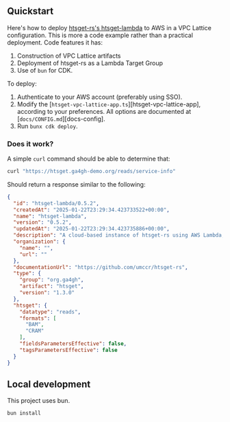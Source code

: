 ## Quickstart

Here's how to deploy [htsget-rs's htsget-lambda](https://github.com/umccr/htsget-rs) to AWS in
a VPC Lattice configuration. This is more a code example rather than a practical deployment.
Code features it has:

1. Construction of VPC Lattice artifacts
2. Deployment of htsget-rs as a Lambda Target Group
3. Use of `bun` for CDK.

To deploy:

1. Authenticate to your AWS account (preferably using SSO).
2. Modify the [`htsget-vpc-lattice-app.ts`][htsget-vpc-lattice-app], according to your preferences. All options are documented at [`docs/CONFIG.md`][docs-config].
3. Run `bunx cdk deploy`.

### Does it work?

A simple `curl` command should be able to determine that:

```sh
curl "https://htsget.ga4gh-demo.org/reads/service-info"
```

Should return a response similar to the following:

```json
{
  "id": "htsget-lambda/0.5.2",
  "createdAt": "2025-01-22T23:29:34.423733522+00:00",
  "name": "htsget-lambda",
  "version": "0.5.2",
  "updatedAt": "2025-01-22T23:29:34.423735886+00:00",
  "description": "A cloud-based instance of htsget-rs using AWS Lambda, which serves data according to the htsget protocol.",
  "organization": {
    "name": "",
    "url": ""
  },
  "documentationUrl": "https://github.com/umccr/htsget-rs",
  "type": {
    "group": "org.ga4gh",
    "artifact": "htsget",
    "version": "1.3.0"
  },
  "htsget": {
    "datatype": "reads",
    "formats": [
      "BAM",
      "CRAM"
    ],
    "fieldsParametersEffective": false,
    "tagsParametersEffective": false
  }
}
```

## Local development

This project uses bun.

```sh
bun install
```
